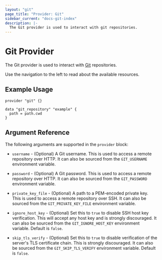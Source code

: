 ```yaml
---
layout: "git"
page_title: "Provider: Git"
sidebar_current: "docs-git-index"
description: |-
  The Git provider is used to interact with git repositories.
---
```


# Git Provider

The Git provider is used to interact with [Git](https://git-scm.com/) repositories.

Use the navigation to the left to read about the available resources.

## Example Usage

```hcl
provider "git" {}

data "git_repository" "example" {
  path = path.cwd
}
```

## Argument Reference

The following arguments are supported in the `provider` block:

* `username` - (Optional) A Git username. This is used to access a remote repository over HTTP. It can also be sourced from the `GIT_USERNAME` environment variable.

* `password` - (Optional) A Git password. This is used to access a remote repository over HTTP. It can also be sourced from the `GIT_PASSWORD` environment variable.

* `private_key_file` - (Optional) A path to a PEM-encoded private key. This is used to access a remote repository over SSH. It can also be sourced from the `GIT_PRIVATE_KEY_FILE` environment variable.

* `ignore_host_key` - (Optional) Set this to `true` to disable SSH host key verification. This will accept any host key and is strongly discouraged. It can also be sourced from the `GIT_IGNORE_HOST_KEY` environment variable. Default is `false`.

* `skip_tls_verify` - (Optional) Set this to `true` to disable verification of the server's TLS certificate chain. This is strongly discouraged. It can also be sourced from the `GIT_SKIP_TLS_VERIFY` environment variable. Default is `false`.
